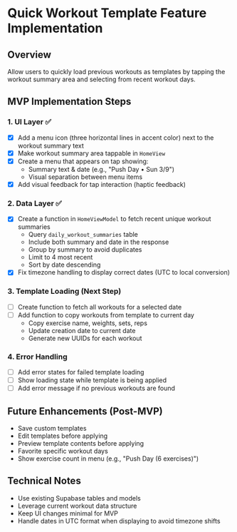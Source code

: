 # Quick Workout Template Feature Implementation

## Overview
Allow users to quickly load previous workouts as templates by tapping the workout summary area and selecting from recent workout days.

## MVP Implementation Steps

### 1. UI Layer ✅
- [x] Add a menu icon (three horizontal lines in accent color) next to the workout summary text
- [x] Make workout summary area tappable in `HomeView`
- [x] Create a menu that appears on tap showing:
  - Summary text & date (e.g., "Push Day • Sun 3/9")
  - Visual separation between menu items
- [x] Add visual feedback for tap interaction (haptic feedback)

### 2. Data Layer ✅
- [x] Create a function in `HomeViewModel` to fetch recent unique workout summaries
  - Query `daily_workout_summaries` table
  - Include both summary and date in the response
  - Group by summary to avoid duplicates
  - Limit to 4 most recent
  - Sort by date descending
- [x] Fix timezone handling to display correct dates (UTC to local conversion)

### 3. Template Loading (Next Step)
- [ ] Create function to fetch all workouts for a selected date
- [ ] Add function to copy workouts from template to current day
  - Copy exercise name, weights, sets, reps
  - Update creation date to current date
  - Generate new UUIDs for each workout

### 4. Error Handling
- [ ] Add error states for failed template loading
- [ ] Show loading state while template is being applied
- [ ] Add error message if no previous workouts are found

## Future Enhancements (Post-MVP)
- Save custom templates
- Edit templates before applying
- Preview template contents before applying
- Favorite specific workout days
- Show exercise count in menu (e.g., "Push Day (6 exercises)")

## Technical Notes
- Use existing Supabase tables and models
- Leverage current workout data structure
- Keep UI changes minimal for MVP
- Handle dates in UTC format when displaying to avoid timezone shifts 